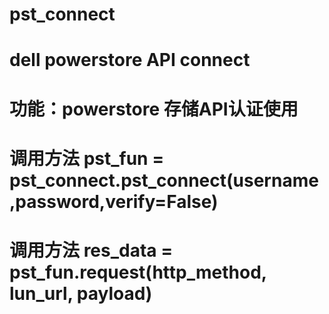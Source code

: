 # pst_connect
# dell powerstore API connect 
# 功能：powerstore 存储API认证使用
# 调用方法  pst_fun = pst_connect.pst_connect(username,password,verify=False)
# 调用方法  res_data = pst_fun.request(http_method, lun_url, payload)
